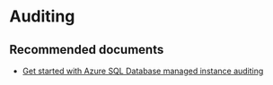 <properties
	pageTitle="Auditing"
	description="Auditing"
	infoBubbleText="Auditing"
	service=""
	resource=""
	authors="srdan-bozovic-msft"
	ms.author="srbozovi"
	displayOrder=""
	articleId="b015edf8-6da6-4488-bdb3-186a1ff80aca"
	diagnosticScenario=""
	selfHelpType=""
	supportTopicIds="32637233"
	resourceTags=""
	productPesIds="16259"
	cloudEnvironments=""
/>

# Auditing

## **Recommended documents**

- [Get started with Azure SQL Database managed instance auditing](https://docs.microsoft.com/azure/sql-database/sql-database-managed-instance-auditing)
